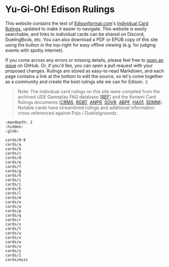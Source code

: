 # Yu-Gi-Oh! Edison Rulings

This website contains the text of [Edisonformat.com](https://www.edisonformat.com/)'s [Individual Card Rulings](https://www.edisonformat.com/rulings), updated to make it easier to navigate. This website is easily searchable, and links to individual cards can be shared on Discord, DuelingBook, etc. You can also download a PDF or EPUB copy of this site using the button in the top-right for easy offline viewing (e.g. for judging events with spotty internet).

If you come across any errors or missing details, please feel free to [open an issue](https://github.com/vivaria/edisonrul.ing/issues/new) on GitHub. Or, if you'd like, you can open a pull request with your proposed changes. Rulings are stored as easy-to-read Markdown, and each page contains a link at the bottom to edit the source, so let's come together as a community and create the best rulings site we can for Edison. :)

> Note: The individual card rulings on this site were compiled from the archived UDE Gameplay FAQ database \[[REF](https://web.archive.org/web/20090217182013/http://entertainment.upperdeck.com/yugioh/en/gameplay/faqs/cardfaqs/default.aspx?first=A&last=C)\] and the Konami Card Rulings documents \[[CRMS](https://ms.yugipedia.com//1/11/Card_Rulings_-_Crimson_Crisis_v2.0.pdf), [RGBT](https://img.yugioh-card.com/uk/gameplay/rulings/RGBT_rules.pdf), [ANPR](https://img.yugioh-card.com/uk/gameplay/rulings/ANPR_rules.pdf), [SOVR](https://img.yugioh-card.com/lat-am/pt/gameplay/rulings/SOVR_sneak_ruling.pdf), [ABPF](https://img.yugioh-card.com/uk/gameplay/rulings/ABPF_rules.pdf), [HA01](https://img.yugioh-card.com/uk/gameplay/rulings/100304%20HA_SDWS_ST09_Rules.pdf), [SDMM](https://img.yugioh-card.com/lat-am/gameplay/rulings/10406SDMachinaMayhem_Rules.pdf)\]. Notable cards have streamlined rulings and additional information cross-referenced against Pojo / Duelistgroundz.

```{toctree}
:maxdepth: 2
:hidden:
:glob:

cards/0-9
cards/a
cards/b
cards/c
cards/d
cards/e
cards/f
cards/g
cards/h
cards/i
cards/j
cards/k
cards/l
cards/m
cards/n
cards/o
cards/p
cards/q
cards/r
cards/s
cards/t
cards/u
cards/v
cards/w
cards/x
cards/y
cards/z
cards/misc
```
